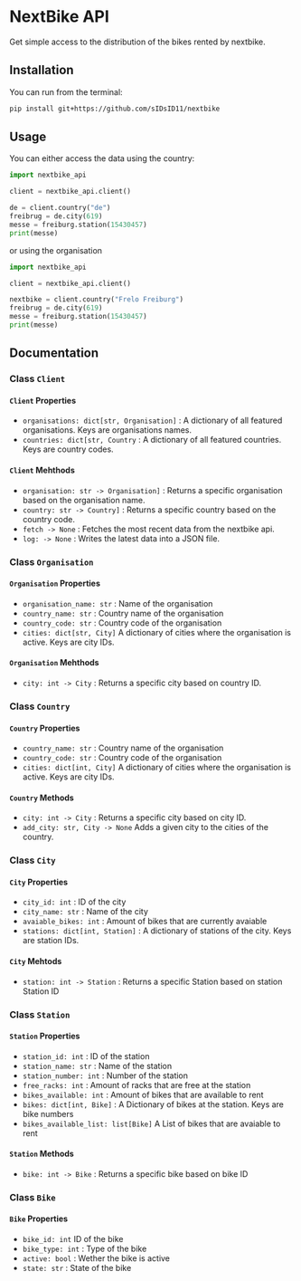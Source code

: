 # NextBike API

Get simple access to the distribution of the bikes rented by nextbike.

## Installation

You can run from the terminal:

```bash
pip install git+https://github.com/sIDsID11/nextbike
```

## Usage

You can either access the data using the country:

```python
import nextbike_api

client = nextbike_api.client()

de = client.country("de")
freibrug = de.city(619)
messe = freiburg.station(15430457)
print(messe)
```

or using the organisation

```python
import nextbike_api

client = nextbike_api.client()

nextbike = client.country("Frelo Freiburg")
freibrug = de.city(619)
messe = freiburg.station(15430457)
print(messe)
```

## Documentation

### Class `Client`

#### `Client` Properties

- `organisations: dict[str, Organisation]` : A dictionary of all featured organisations. Keys are organisations names.
- `countries: dict[str, Country` : A dictionary of all featured countries. Keys are country codes.

#### `Client` Mehthods

- `organisation: str -> Organisation]` : Returns a specific organisation based on the organisation name.
- `country: str -> Country]` : Returns a specific country based on the country code.
- `fetch -> None` : Fetches the most recent data from the nextbike api.
- `log: -> None` : Writes the latest data into a JSON file.

### Class `Organisation`

#### `Organisation` Properties

- `organisation_name: str` : Name of the organisation
- `country_name: str` : Country name of the organisation
- `country_code: str` : Country code of the organisation
- `cities: dict[str, City]` A dictionary of cities where the organisation is active. Keys are city IDs.

#### `Organisation` Mehthods

- `city: int -> City` : Returns a specific city based on country ID.

### Class `Country`

#### `Country` Properties

- `country_name: str` : Country name of the organisation
- `country_code: str` : Country code of the organisation
- `cities: dict[int, City]` A dictionary of cities where the organisation is active. Keys are city IDs.

#### `Country` Methods

- `city: int -> City` : Returns a specific city based on city ID.
- `add_city: str, City -> None` Adds a given city to the cities of the country.

### Class `City`

#### `City` Properties

- `city_id: int` : ID of the city
- `city_name: str` : Name of the city
- `avaiable_bikes: int` : Amount of bikes that are currently avaiable
- `stations: dict[int, Station]` : A dictionary of stations of the city. Keys are station IDs.

#### `City` Mehtods

- `station: int -> Station` : Returns a specific Station based on station Station ID

### Class `Station`

#### `Station` Properties

- `station_id: int` : ID of the station
- `station_name: str` : Name of the station
- `station_number: int` : Number of the station
- `free_racks: int` : Amount of racks that are free at the station
- `bikes_available: int` : Amount of bikes that are available to rent
- `bikes: dict[int, Bike]` : A Dictionary of bikes at the station. Keys are bike numbers
- `bikes_available_list: list[Bike]` A List of bikes that are avaiable to rent

#### `Station` Methods

- `bike: int -> Bike` : Returns a specific bike based on bike ID

### Class `Bike`

#### `Bike` Properties

- `bike_id: int` ID of the bike
- `bike_type: int` : Type of the bike
- `active: bool` : Wether the bike is active
- `state: str` : State of the bike
